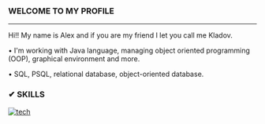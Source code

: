 ### WELCOME TO MY PROFILE
---------------------------------------------
Hi!! My name is Alex and if you are my friend I let you call me Kladov. 
<p>• I'm working with Java language, managing object oriented programming (OOP), graphical environment and more.</p>
<p>• SQL, PSQL, relational database, object-oriented database.</p>

### ✔ SKILLS
[![tech](https://skillicons.dev/icons?i=java,postgres,html,css,js)](https://skillicons.dev)
